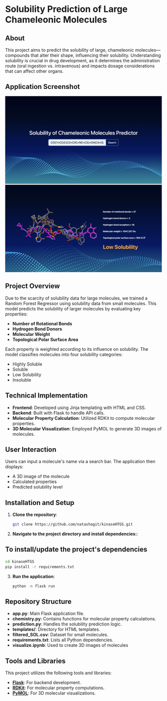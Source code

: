 # Solubility Prediction of Large Chameleonic Molecules

## About

This project aims to predict the solubility of large, chameleonic molecules—compounds that alter their shape, influencing their solubility. Understanding solubility is crucial in drug development, as it determines the administration route (oral ingestion vs. intravenous) and impacts dosage considerations that can affect other organs.

## Application Screenshot

![Application Screenshot](screenshot1.png "Screenshot of page 1 of the Application")
![Application Screenshot](screenshot2.png "Screenshot of page 2 of the Application")

## Project Overview

Due to the scarcity of solubility data for large molecules, we trained a Random Forest Regressor using solubility data from small molecules. This model predicts the solubility of larger molecules by evaluating key properties:

- **Number of Rotational Bonds**
- **Hydrogen Bond Donors**
- **Molecular Weight**
- **Topological Polar Surface Area**

Each property is weighted according to its influence on solubility. The model classifies molecules into four solubility categories:

- Highly Soluble
- Soluble
- Low Solubility
- Insoluble

## Technical Implementation

- **Frontend**: Developed using Jinja templating with HTML and CSS.
- **Backend**: Built with Flask to handle API calls.
- **Molecular Property Calculation**: Utilized RDKit to compute molecular properties.
- **3D Molecular Visualization**: Employed PyMOL to generate 3D images of molecules.

## User Interaction

Users can input a molecule's name via a search bar. The application then displays:

- A 3D image of the molecule
- Calculated properties
- Predicted solubility level

## Installation and Setup

1. **Clone the repository**:

   ```bash
   git clone https://github.com/natashagit/kinaseHTGS.git
   
2. **Navigate to the project directory and install dependencies:**:

## To install/update the project's dependencies
```sh
cd kinaseHTGS
pip install -r requirements.txt
```

3. **Run the application**:

   ```bash
   python -m flask run

## Repository Structure

- **app.py**: Main Flask application file.
- **chemistry.py**: Contains functions for molecular property calculations.
- **prediction.py**: Handles the solubility prediction logic.
- **templates/**: Directory for HTML templates.
- **filtered_SOL.csv**: Dataset for small molecules.
- **requirements.txt**: Lists all Python dependencies.
- **visualize.ipynb**: Used to create 3D images of molecules

## Tools and Libraries

This project utilizes the following tools and libraries:

- **[Flask](https://flask.palletsprojects.com/)**: For backend development.
- **[RDKit](https://www.rdkit.org/)**: For molecular property computations.
- **[PyMOL](https://pymol.org/2/)**: For 3D molecular visualizations.





